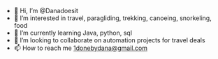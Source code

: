- 👋 Hi, I’m @Danadoesit
- 👀 I’m interested in travel, paragliding, trekking, canoeing, snorkeling, food
- 🌱 I’m currently learning Java, python, sql 
- 💞️ I’m looking to collaborate on automation projects for travel deals 
- 📫 How to reach me 1donebydana@gmail.com

